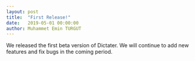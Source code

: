 ```yaml
---
layout: post
title:  "First Release!"
date:   2019-05-01 00:00:00
author: Muhammet Emin TURGUT
---
```

We released the first beta version of Dictater. We will continue to add new features and fix bugs in the coming period.